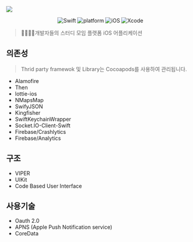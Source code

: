 

<img src="https://user-images.githubusercontent.com/59601439/111865777-5813b980-89ac-11eb-8e9a-20faf3686b24.png">

<p align="center">
  <img alt="Swift" src="https://img.shields.io/badge/Swift-5.0-orange.svg">
  <img alt="platform" src="https://img.shields.io/badge/platform-ios-lightgrey">
  <img alt="iOS" src="https://img.shields.io/badge/iOS-13%2B-yellow">
  <img alt="Xcode" src="https://img.shields.io/badge/xcode-12.4-blue">
</p>
  
> 🧑‍💻👩‍💻개발자들의 스터디 모임 플랫폼 iOS 어플리케이션

## 의존성

> Thrid party framewok 및 Library는 Cocoapods를 사용하여 관리됩니다.

- Alamofire
- Then
- lottie-ios
- NMapsMap
- SwifyJSON
- Kingfisher
- SwiftKeychainWrapper
- Socket.IO-Client-Swift
- Firebase/Crashlytics
- Firebase/Analytics

## 구조

- VIPER
- UIKit
- Code Based User Interface

## 사용기술
- Oauth 2.0
- APNS (Apple Push Notification service)
- CoreData
